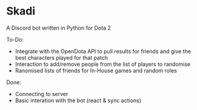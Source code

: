 # Skadi

A Discord bot written in Python for Dota 2

To-Do: 

- Integrate with the OpenDota API to pull results for friends and give the best characters played for that patch
- Interaction to add/remove people from the list of players to randomise
- Ranomised lists of friends for In-House games and random roles

Done:

- Connecting to server
- Basic interation with the bot (react & sync actions)
